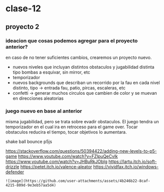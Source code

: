 # clase-12

## proyecto 2

### ideacion que cosas podemos agregar para el proyecto anterior? 

en caso de no tener suficientes cambios, crearemos un proyecto nuevo.

* nuevos niveles que incluyan distintos obstaculos y jugabilidad distinta tipo bombas a esquivar, sin mirror, etc
* temporizador
* nuevos backgrounds que describan un recorrido por la fau en cada nivel distinto, tipo -> entrada fau, patio, pircas, escaleras, etc
* confetti -> generar muchos circulos que cambien de color y se muevan en direcciones aleatorias

### juego nuevo en base al anterior

misma jugabilidad, pero se trata sobre evadir obstaculos. El juego tendra un temporizador en el cual ira en retroceso para el game over. Tocar obstaculos reducira el tiempo, tocar objetivos lo aumentara.

shake ball bounce p5js



https://stackoverflow.com/questions/50394422/adding-new-levels-to-p5-game
https://www.youtube.com/watch?v=FZlpuQeCvlk
https://www.youtube.com/watch?v=JHBuRkJObIg
https://lartu.itch.io/soft-drizzle
https://petet.itch.io/valence-aleator
https://vividfax.itch.io/windows-defender

    ![image](https://github.com/user-attachments/assets/4b246b22-8caf-4215-809d-9e3eb57aa5d4)
